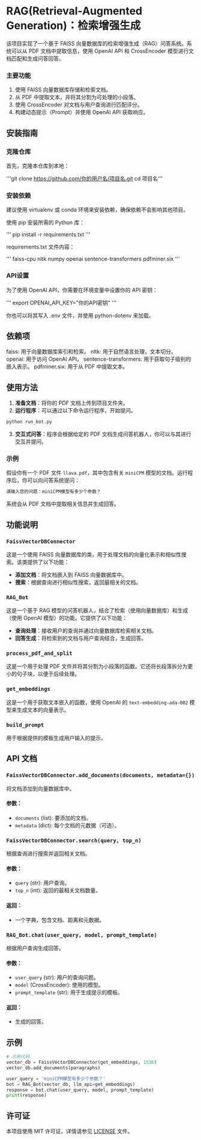 # RAG(Retrieval-Augmented Generation)：检索增强生成

该项目实现了一个基于 FAISS 向量数据库的检索增强生成（RAG）问答系统。系统可以从 PDF 文档中提取信息，使用 OpenAI API 和 CrossEncoder 模型进行文档匹配和生成问答回答。

### 主要功能

1. 使用 FAISS 向量数据库存储和检索文档。
2. 从 PDF 中提取文本，并将其分割为可处理的小段落。
3. 使用 CrossEncoder 对文档与用户查询进行匹配评分。
4. 构建动态提示（Prompt）并使用 OpenAI API 获取响应。

## 安装指南

### 克隆仓库

首先，克隆本仓库到本地：

'''git clone https://github.com/你的用户名/项目名.git
cd 项目名'''

### 安装依赖

建议使用 virtualenv 或 conda 环境来安装依赖，确保依赖不会影响其他项目。

使用 pip 安装所需的 Python 库：

'''
pip install -r requirements.txt
'''

requirements.txt 文件内容：

'''
faiss-cpu
nltk
numpy
openai
sentence-transformers
pdfminer.six
'''

### API设置
为了使用 OpenAI API，你需要在环境变量中设置你的 API 密钥：

'''
export OPENAI_API_KEY="你的API密钥"
'''

你也可以将其写入 .env 文件，并使用 python-dotenv 来加载。

## 依赖项

faiss: 用于向量数据库索引和检索。
nltk: 用于自然语言处理，文本切分。
openai: 用于访问 OpenAI API。
sentence-transformers: 用于获取句子级别的嵌入表示。
pdfminer.six: 用于从 PDF 中提取文本。

## 使用方法

1. **准备文档**：将你的 PDF 文档上传到项目文件夹。
2. **运行程序**：可以通过以下命令运行程序，开始提问。

```bash
python run_bot.py
```

3. **交互式问答**：程序会根据给定的 PDF 文档生成问答机器人，你可以与其进行交互并提问。

### 示例

假设你有一个 PDF 文件 `llava.pdf`，其中包含有关 `miniCPM` 模型的文档。运行程序后，你可以向问答系统提问：

```bash
请输入您的问题：miniCPM模型有多少个参数？
```

系统会从 PDF 文档中提取相关信息并生成回答。

## 功能说明

### `FaissVectorDBConnector`

这是一个使用 FAISS 向量数据库的类，用于处理文档的向量化表示和相似性搜索。该类提供了以下功能：
- **添加文档**：将文档嵌入到 FAISS 向量数据库中。
- **搜索**：根据查询进行相似性搜索，返回最相关的文档。

### `RAG_Bot`

这是一个基于 RAG 模型的问答机器人，结合了检索（使用向量数据库）和生成（使用 OpenAI 模型）的功能。它提供了以下功能：
- **查询处理**：接收用户的查询并通过向量数据库检索相关文档。
- **回答生成**：将检索到的文档与用户查询结合，生成回答。

### `process_pdf_and_split`

这是一个用于处理 PDF 文件并将其分割为小段落的函数。它还将长段落拆分为更小的句子块，以便于后续处理。

### `get_embeddings`

这是一个用于获取文本嵌入的函数，使用 OpenAI 的 `text-embedding-ada-002` 模型来生成文本的向量表示。

### `build_prompt`

用于根据提供的模板生成用户输入的提示。

## API 文档

### `FaissVectorDBConnector.add_documents(documents, metadata={})`

将文档添加到向量数据库中。

#### 参数：
- `documents` (list): 要添加的文档。
- `metadata` (dict): 每个文档的元数据（可选）。

### `FaissVectorDBConnector.search(query, top_n)`

根据查询进行搜索并返回相关文档。

#### 参数：
- `query` (str): 用户查询。
- `top_n` (int): 返回的最相关文档数量。

#### 返回：
- 一个字典，包含文档、距离和元数据。

### `RAG_Bot.chat(user_query, model, prompt_template)`

根据用户查询生成回答。

#### 参数：
- `user_query` (str): 用户的查询问题。
- `model` (CrossEncoder): 使用的模型。
- `prompt_template` (str): 用于生成提示的模板。

#### 返回：
- 生成的回答。

## 示例

```python
# 示例代码
vector_db = FaissVectorDBConnector(get_embeddings, 1536)
vector_db.add_documents(paragraphs)

user_query = 'miniCPM模型有多少个参数？'
bot = RAG_Bot(vector_db, llm_api=get_embeddings)
response = bot.chat(user_query, model, prompt_template)
print(response)
```

## 许可证

本项目使用 MIT 许可证，详情请参见 [LICENSE](./LICENSE) 文件。
